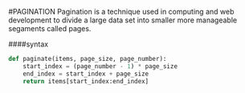 #PAGINATION
Pagination is a technique used in computing and web development to divide a large data set into smaller more manageable segaments called pages.

####syntax
```python
def paginate(items, page_size, page_number):
    start_index = (page_number - 1) * page_size
    end_index = start_index + page_size
    return items[start_index:end_index]
```
